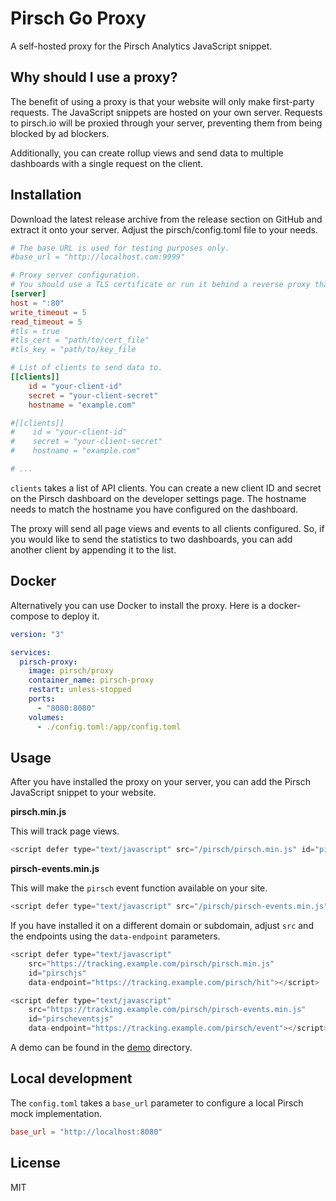 # Pirsch Go Proxy

A self-hosted proxy for the Pirsch Analytics JavaScript snippet.

## Why should I use a proxy?

The benefit of using a proxy is that your website will only make first-party requests. The JavaScript snippets are hosted on your own server. Requests to pirsch.io will be proxied through your server, preventing them from being blocked by ad blockers.

Additionally, you can create rollup views and send data to multiple dashboards with a single request on the client.

## Installation

Download the latest release archive from the release section on GitHub and extract it onto your server. Adjust the pirsch/config.toml file to your needs.

```toml
# The base URL is used for testing purposes only.
#base_url = "http://localhost.com:9999"

# Proxy server configuration.
# You should use a TLS certificate or run it behind a reverse proxy that queries a certificate for you.
[server]
host = ":80"
write_timeout = 5
read_timeout = 5
#tls = true
#tls_cert = "path/to/cert_file"
#tls_key = "path/to/key_file

# List of clients to send data to.
[[clients]]
    id = "your-client-id"
    secret = "your-client-secret"
    hostname = "example.com"

#[[clients]]
#    id = "your-client-id"
#    secret = "your-client-secret"
#    hostname = "example.com"

# ...
```

`clients` takes a list of API clients. You can create a new client ID and secret on the Pirsch dashboard on the developer settings page. The hostname needs to match the hostname you have configured on the dashboard.

The proxy will send all page views and events to all clients configured. So, if you would like to send the statistics to two dashboards, you can add another client by appending it to the list.

## Docker

Alternatively you can use Docker to install the proxy. Here is a docker-compose to deploy it.

```yaml
version: "3"

services:
  pirsch-proxy:
    image: pirsch/proxy
    container_name: pirsch-proxy
    restart: unless-stopped
    ports:
      - "8080:8080"
    volumes:
      - ./config.toml:/app/config.toml
```

## Usage

After you have installed the proxy on your server, you can add the Pirsch JavaScript snippet to your website.

**pirsch.min.js**

This will track page views.

```JavaScript
<script defer type="text/javascript" src="/pirsch/pirsch.min.js" id="pirschjs"></script>
```

**pirsch-events.min.js**

This will make the `pirsch` event function available on your site.

```JavaScript
<script defer type="text/javascript" src="/pirsch/pirsch-events.min.js" id="pirscheventsjs"></script>
```

If you have installed it on a different domain or subdomain, adjust `src` and the endpoints using the `data-endpoint` parameters.

```JavaScript
<script defer type="text/javascript"
    src="https://tracking.example.com/pirsch/pirsch.min.js"
    id="pirschjs"
    data-endpoint="https://tracking.example.com/pirsch/hit"></script>

<script defer type="text/javascript"
    src="https://tracking.example.com/pirsch/pirsch-events.min.js"
    id="pirscheventsjs"
    data-endpoint="https://tracking.example.com/pirsch/event"></script>
```

A demo can be found in the [demo](demo) directory.

## Local development

The `config.toml` takes a `base_url` parameter to configure a local Pirsch mock implementation.

```toml
base_url = "http://localhost:8080"
```

## License

MIT
